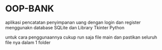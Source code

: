 # OOP-BANK
aplikasi pencatatan penyimpanan uang dengan login dan register menggunakn database SQLite dan Library Tkinter Python

untuk cara penggunaannya cukup run saja file main dan pastikan seluruh file nya dalam 1 folder
